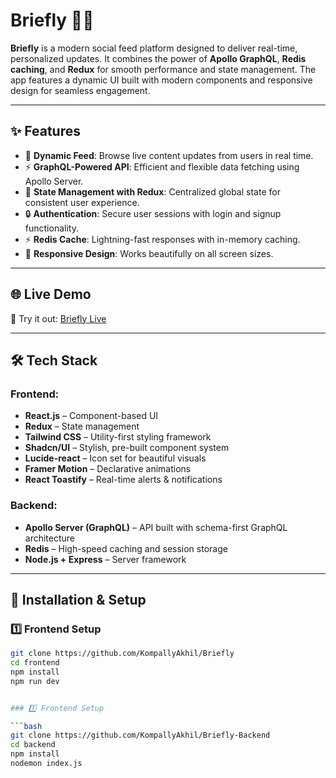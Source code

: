 
# Briefly 📰🚀

**Briefly** is a modern social feed platform designed to deliver real-time, personalized updates. It combines the power of **Apollo GraphQL**, **Redis caching**, and **Redux** for smooth performance and state management. The app features a dynamic UI built with modern components and responsive design for seamless engagement.

---

## ✨ Features

- 🧵 **Dynamic Feed**: Browse live content updates from users in real time.
- ⚡ **GraphQL-Powered API**: Efficient and flexible data fetching using Apollo Server.
- 🧠 **State Management with Redux**: Centralized global state for consistent user experience.
- 🔒 **Authentication**: Secure user sessions with login and signup functionality.
- ⚡ **Redis Cache**: Lightning-fast responses with in-memory caching.
- 📱 **Responsive Design**: Works beautifully on all screen sizes.

---

## 🌐 Live Demo

🚀 Try it out: [Briefly Live](https://briefly-xi.vercel.app/)

---

## 🛠️ Tech Stack

### Frontend:
- **React.js** – Component-based UI
- **Redux** – State management
- **Tailwind CSS** – Utility-first styling framework
- **Shadcn/UI** – Stylish, pre-built component system
- **Lucide-react** – Icon set for beautiful visuals
- **Framer Motion** – Declarative animations
- **React Toastify** – Real-time alerts & notifications

### Backend:
- **Apollo Server (GraphQL)** – API built with schema-first GraphQL architecture
- **Redis** – High-speed caching and session storage
- **Node.js + Express** – Server framework

---

## 🧪 Installation & Setup

### 1️⃣ Frontend Setup

```bash
git clone https://github.com/KompallyAkhil/Briefly
cd frontend
npm install
npm run dev


### 1️⃣ Frontend Setup

```bash
git clone https://github.com/KompallyAkhil/Briefly-Backend
cd backend
npm install
nodemon index.js

